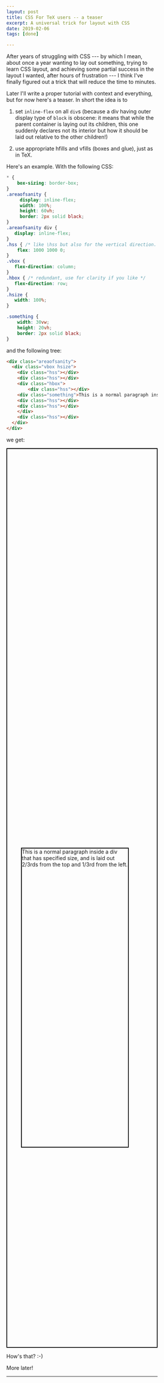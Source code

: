 ```yaml
---
layout: post
title: CSS For TeX users -- a teaser
excerpt: A universal trick for layout with CSS 
date: 2019-02-06
tags: [done]

---
```


After years of struggling with CSS --- by which I mean, about once a year wanting to lay out something, trying to learn CSS layout, and achieving some partial success in the layout I wanted, after hours of frustration --- I think I've finally figured out a trick that will reduce the time to minutes.

Later I'll write a proper tutorial with context and everything, but for now here's a teaser. In short the idea is to

1. set `inline-flex` on all `div`s (because a div having outer display type of `block` is obscene: it means that while the parent container is laying out its children, this one suddenly declares not its interior but how it should be laid out relative to the other children!)

2. use appropriate hfills and vfills (boxes and glue), just as in TeX.

Here's an example. With the following CSS:

```css
* {
    box-sizing: border-box;
}
.areaofsanity {
     display: inline-flex;
     width: 100%;
     height: 60vh; 
     border: 2px solid black;
}
.areaofsanity div {
   display: inline-flex;
}
.hss { /* like \hss but also for the vertical direction. */
    flex: 1000 1000 0;
}
.vbox {
   flex-direction: column;
}
.hbox { /* redundant, use for clarity if you like */ 
   flex-direction: row;
}
.hsize {
   width: 100%;
}

.something {
    width: 30vw;
    height: 20vh;
    border: 2px solid black;
}
```

<style>
* {
    box-sizing: border-box;
}
.areaofsanity {
     display: inline-flex;
     width: 100%;
     height: 60vh; 
     border: 2px solid black;
}
.areaofsanity div {
   display: inline-flex;
}
.hss { /* like \hss but also for the vertical direction. */
    flex: 1000 1000 0;
}
.vbox {
   flex-direction: column;
}
.hbox { /* redundant, use for clarity if you like */ 
   flex-direction: row;
}
.hsize {
   width: 100%;
}

.something {
    width: 30vw;
    height: 20vh;
    border: 2px solid black;
}
</style>

and the following tree:

```html
<div class="areaofsanity">
  <div class="vbox hsize">
    <div class="hss"></div>
    <div class="hss"></div>
    <div class="hbox">
        <div class="hss"></div>
	<div class="something">This is a normal paragraph inside a div that has specified size, and is laid out 2/3rds from the top and 1/3rd from the left.</div>
	<div class="hss"></div>
	<div class="hss"></div>
    </div>
    <div class="hss"></div>
  </div>
</div>
```

we get:

<div class="areaofsanity">
  <div class="vbox hsize">
    <div class="hss"></div>
    <div class="hss"></div>
    <div class="hbox">
        <div class="hss"></div>
	<div class="something">This is a normal paragraph inside a div that has specified size, and is laid out 2/3rds from the top and 1/3rd from the left.</div>
	<div class="hss"></div>
	<div class="hss"></div>
    </div>
    <div class="hss"></div>
  </div>
</div>

How's that? :-)

More later!

----
